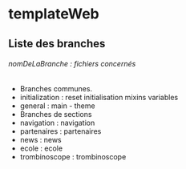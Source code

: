 # templateWeb
## Liste des branches
###### nomDeLaBranche : fichiers concernés

* Branches communes.
 * initialization : reset initialisation mixins variables
 * general : main - theme
* Branches de sections
 * navigation : navigation
 * partenaires : partenaires
 * news : news
 * ecole : ecole
 * trombinoscope : trombinoscope
  
